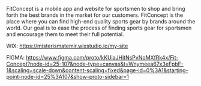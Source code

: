 FitConcept is a mobile app and website for sportsmen to shop and bring forth the best brands in the market for our customers. 
FitConcept is the place where you can find high-end quality sports gear by brands around the world.
Our goal is to ease the process of finding sports gear for sportsmen and encourage them to meet their full potential.

WIX: https://misterismatemir.wixstudio.io/my-site

FIGMA: https://www.figma.com/proto/kKUiaJHitNsPvNoMXfRk4x/Fit-Concept?node-id=25-107&node-type=canvas&t=Wnymeea67x3eFpbF-1&scaling=scale-down&content-scaling=fixed&page-id=0%3A1&starting-point-node-id=25%3A107&show-proto-sidebar=1
